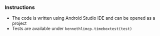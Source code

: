 ### Instructions

- The code is written using Android Studio IDE and can be opened as a project
- Tests are available under `kennethlimcp.timeboxtest(test)`
